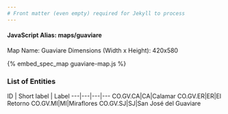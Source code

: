 ```yaml
---
# Front matter (even empty) required for Jekyll to process
---
```


#### JavaScript Alias: maps/guaviare

Map Name: Guaviare
Dimensions (Width x Height): 420x580



{% embed_spec_map guaviare-map.js %}

### List of Entities

ID | Short label | Label
---|---|---|---
CO.GV.CA|CA|Calamar
CO.GV.ER|ER|El Retorno
CO.GV.MI|MI|Miraflores
CO.GV.SJ|SJ|San José del Guaviare
